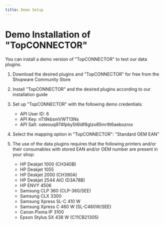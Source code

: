```yaml
---
title: Demo Setup
---
```


# Demo Installation of "TopCONNECTOR"

You can install a demo version of "TopCONNECTOR" to test our data plugins.

1. Download the desired plugins and "TopCONNECTOR" for free from the Shopware Community Store

2. Install "TopCONNECTOR" and the desired plugins according to our installation guide

3. Set up "TopCONNECTOR" with the following demo credentials:
   * API User ID: 6
   * API Key: nTI9kbsniVWT13Ns
   * API Salt: oateouq974fpby5t6ldf8glzo85mr9t6aebozrox

4. Select the mapping option in "TopCONNECTOR": "Standard OEM EAN"

5. The use of the data plugins requires that the following printers and/or their consumables with stored EAN and/or OEM number are present in your shop:
   * HP Deskjet 1000 (CH340B)
   * HP Deskjet 1055
   * HP Deskjet 2000 (CH390A)
   * HP Deskjet 2544 AIO (D3A78B)
   * HP ENVY 4506
   * Samsung CLP 360 (CLP-360/SEE)
   * Samsung CLX 3300
   * Samsung Xpress SL-C 410 W
   * Samsung Xpress C 460 W (SL-C460W/SEE)
   * Canon Pixma IP 3100
   * Epson Stylus SX 438 W (C11CB21305)

